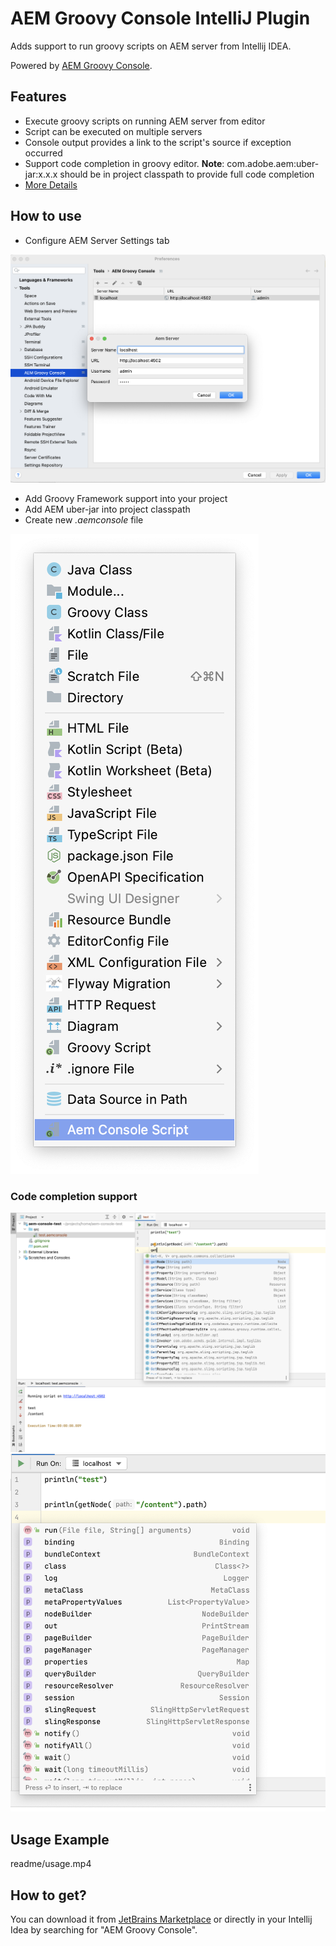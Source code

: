 # AEM Groovy Console IntelliJ Plugin
<!-- Plugin description -->
Adds support to run groovy scripts on AEM server from Intellij IDEA.

Powered by [AEM Groovy Console](https://github.com/OlsonDigital/aem-groovy-console).

## Features

- Execute groovy scripts on running AEM server from editor
- Script can be executed on multiple servers
- Console output provides a link to the script's source if exception occurred
- Support code completion in groovy editor. **Note**: com.adobe.aem:uber-jar:x.x.x should be in project classpath to provide full code completion
- [More Details](https://github.com/bobi/aem-groovyconsole-plugin)
<!-- Plugin description end -->

## How to use
* Configure AEM Server Settings tab

![Screenshot Settings](readme/settings.png)
       
* Add Groovy Framework support into your project
* Add AEM uber-jar into project classpath
* Create new *.aemconsole* file

![Screenshot](readme/new-file.png)

### Code completion support

![Screenshot](readme/code-completion.png)
![Screenshot](readme/code-completion-1.png)
            
## Usage Example
readme/usage.mp4

## How to get?

You can download it from [JetBrains Marketplace](https://plugins.jetbrains.com/plugin/19633-aem-groovy-console) or directly in
your Intellij Idea by searching for "AEM Groovy Console".